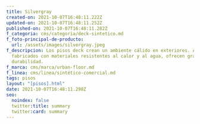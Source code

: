 ```yaml
---
title: Silvergray
created-on: 2021-10-07T16:48:11.222Z
updated-on: 2021-10-07T16:48:11.252Z
published-on: 2021-10-07T16:48:11.282Z
f_categoria: cms/categoria/deck-sintetico.md
f_foto-principal-de-producto:
  url: /assets/images/silvergray.jpeg
f_descripcion: Los pisos deck crean un ambiente cálido en exteriores. Al estar
  fabricados con materiales resistentes al calor y al agua, ofrecen gran
  durabilidad.
f_marca: cms/marca/urban-floor.md
f_linea: cms/linea/sintético-comercial.md
tags: pisos
layout: "[pisos].html"
date: 2021-10-07T16:48:11.298Z
seo:
  noindex: false
  twitter:title: summary
  twitter:card: summary
---
```


